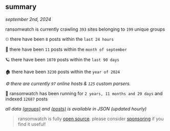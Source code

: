 
## summary
_september 2nd, 2024_

ransomwatch is currently crawling `393` sites belonging to `199` unique groups

⏲ there have been `8` posts within the `last 24 hours`

🦈 there have been `11` posts within the `month of september`

🪐 there have been `1070` posts within the `last 90 days`

🏚 there have been `3230` posts within the `year of 2024`

_⚙️ there are currently `97` online hosts & `125` custom parsers._

🦕 ransomwatch has been running for `2 years, 11 months and 29 days` and indexed `12687` posts

_all data  [(groups)](http://ransomwhat.telemetry.ltd/groups) and [(posts)](http://ransomwhat.telemetry.ltd/posts) is available in JSON (updated hourly)_

> ransomwatch is fully [open source](https://github.com/joshhighet/ransomwatch#ransomwatch--). please consider [sponsoring](https://github.com/sponsors/joshhighet) if you find it useful!
